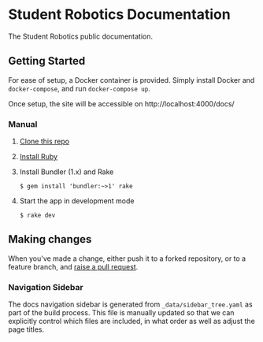 # Student Robotics Documentation

The Student Robotics public documentation.

## Getting Started

For ease of setup, a Docker container is provided. Simply install Docker and `docker-compose`, and run `docker-compose up`.

Once setup, the site will be accessible on http://localhost:4000/docs/

### Manual

1. [Clone this repo][clone-repo]

1. [Install Ruby][install-ruby]

2. Install Bundler (1.x) and Rake

    ``` shell
    $ gem install 'bundler:~>1' rake
    ```

3. Start the app in development mode

    ```shell
    $ rake dev
    ```

## Making changes

When you've made a change, either push it to a forked repository, or to a
feature branch, and [raise a pull request][raise-a-pr].

[clone-repo]: https://docs.github.com/en/repositories/creating-and-managing-repositories/cloning-a-repository
[install-ruby]: https://www.ruby-lang.org/en/documentation/installation/
[raise-a-pr]: https://github.com/srobo/docs/pull/new/master

### Navigation Sidebar

The docs navigation sidebar is generated from `_data/sidebar_tree.yaml` as part
of the build process. This file is manually updated so that we can
explicitly control which files are included, in what order as well as adjust the
page titles.
